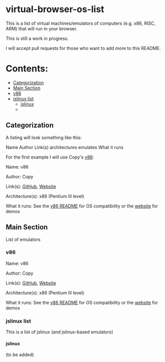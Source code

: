 # virtual-browser-os-list

This is a list of virtual machines/emulators of computers (e.g. x86, RISC, ARM) that will run in your browser.

This is still a work in progress.

I will accept pull requests for those who want to add more to this README.

# Contents:

* [Categorization](#categorization)
* [Main Section](#main-section)
* [v86](#v86)
* [jslinux list](#jslinux-list)
  * [jslinux](#jslinux)
  * 

## Categorization

A listing will look something like this:

Name
Author
Link(s)
architectures emulates
What it runs

For the first example I will use Copy's [v86](https://github.com/copy/v86):

Name: v86

Author: Copy

Link(s): [GitHub](https://github.com/copy/v86), [Website](https://copy.sh/v86)

Architecture(s): x86 (Pentium III level)

What it runs: See the [v86 README](https://github.com/copy/v86/blob/master/Readme.md) for OS compatibility or the [website](https://copy.sh/v86) for demos

## Main Section

List of emulators

### v86

Name: v86

Author: Copy

Link(s): [GitHub](https://github.com/copy/v86), [Website](https://copy.sh/v86)

Architecture(s): x86 (Pentium III level)

What it runs: See the [v86 README](https://github.com/copy/v86/blob/master/Readme.md) for OS compatibility or the [website](https://copy.sh/v86) for demos

### jslinux list

This is a list of jslinux (and jslinux-based emulators)

#### jslinux

(to be added)
